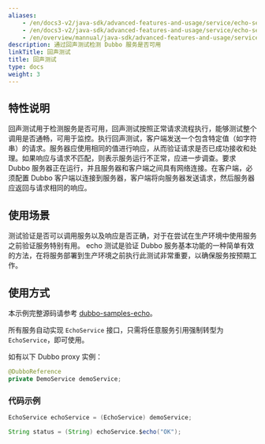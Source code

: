 ```yaml
---
aliases:
    - /en/docs3-v2/java-sdk/advanced-features-and-usage/service/echo-service/
    - /en/docs3-v2/java-sdk/advanced-features-and-usage/service/echo-service/
    - /en/overview/mannual/java-sdk/advanced-features-and-usage/service/echo-service/
description: 通过回声测试检测 Dubbo 服务是否可用
linkTitle: 回声测试
title: 回声测试
type: docs
weight: 3
---
```




## 特性说明
回声测试用于检测服务是否可用，回声测试按照正常请求流程执行，能够测试整个调用是否通畅，可用于监控。执行回声测试，客户端发送一个包含特定值（如字符串）的请求。服务器应使用相同的值进行响应，从而验证请求是否已成功接收和处理。如果响应与请求不匹配，则表示服务运行不正常，应进一步调查。要求 Dubbo 服务器正在运行，并且服务器和客户端之间具有网络连接。在客户端，必须配置 Dubbo 客户端以连接到服务器，客户端将向服务器发送请求，然后服务器应返回与请求相同的响应。


## 使用场景
测试验证是否可以调用服务以及响应是否正确，对于在尝试在生产环境中使用服务之前验证服务特别有用。
echo 测试是验证 Dubbo 服务基本功能的一种简单有效的方法，在将服务部署到生产环境之前执行此测试非常重要，以确保服务按预期工作。

## 使用方式

本示例完整源码请参考 [dubbo-samples-echo](https://github.com/apache/dubbo-samples/tree/master/2-advanced/dubbo-samples-echo)。

所有服务自动实现 `EchoService` 接口，只需将任意服务引用强制转型为 `EchoService`，即可使用。

如有以下 Dubbo proxy 实例：

```java
@DubboReference
private DemoService demoService;
```

### 代码示例
```java
EchoService echoService = (EchoService) demoService;

String status = (String) echoService.$echo("OK");
```
